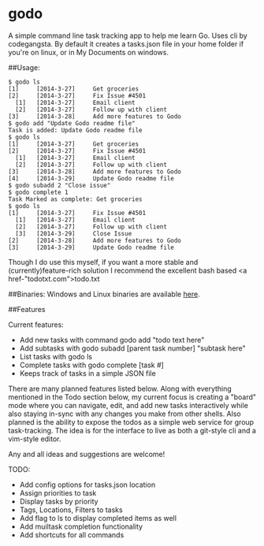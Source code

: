 godo
======
A simple command line task tracking app to help me learn Go. Uses cli by codegangsta. By default it creates a tasks.json file in your home folder if you're on linux, or in My Documents on windows.

##Usage:

    $ godo ls
    [1]     [2014-3-27]     Get groceries
    [2]     [2014-3-27]     Fix Issue #4501
      [1]   [2014-3-27]     Email client
      [2]   [2014-3-27]     Follow up with client
    [3]     [2014-3-28]     Add more features to Godo
    $ godo add "Update Godo readme file"
    Task is added: Update Godo readme file
    $ godo ls
    [1]     [2014-3-27]     Get groceries
    [2]     [2014-3-27]     Fix Issue #4501
      [1]   [2014-3-27]     Email client
      [2]   [2014-3-27]     Follow up with client
    [3]     [2014-3-28]     Add more features to Godo
    [4]     [2014-3-29]     Update Godo readme file
    $ godo subadd 2 "Close issue"
    $ godo complete 1
    Task Marked as complete: Get groceries
    $ godo ls
    [1]     [2014-3-27]     Fix Issue #4501
      [1]   [2014-3-27]     Email client
      [2]   [2014-3-27]     Follow up with client
      [3]   [2014-3-29]     Close Issue
    [2]     [2014-3-28]     Add more features to Godo
    [3]     [2014-3-29]     Update Godo readme file
    
Though I do use this myself, if you want a more stable and (currently)feature-rich solution I recommend the excellent bash based <a href-"todotxt.com">todo.txt</a>

##Binaries:
Windows and Linux binaries are available <a href="https://sourceforge.net/projects/godo-cli/files/?source=navbar">here</a>.

##Features

Current features:
- Add new tasks with command godo add "todo text here"
- Add subtasks with godo subadd [parent task number] "subtask here"
- List tasks with godo ls
- Complete tasks with godo complete [task #]
- Keeps track of tasks in a simple JSON file

There are many planned features listed below. Along with everything mentioned in the Todo section below, my current focus is creating a "board" mode where you can navigate, edit, and add new tasks interactively while also staying in-sync with any changes you make from other shells. Also planned is the ability to expose the todos as a simple web service for group task-tracking. The idea is for the interface to live as both a git-style cli and a vim-style editor.

Any and all ideas and suggestions are welcome!

TODO:
- Add config options for tasks.json location
- Assign priorities to task
- Display tasks by priority
- Tags, Locations, Filters to tasks
- Add flag to ls to display completed items as well
- Add muiltask completion functionality
- Add shortcuts for all commands
